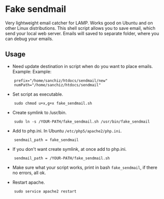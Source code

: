 Fake sendmail
================

Very lightweight email catcher for LAMP. Works good on Ubuntu and on other Linux distributions. This shell script allows you to save email, which send your local web server. Emails will saved to separate folder, where you can debug your emails.


Usage
------------

* Need update destination in script when do you want to place emails. Example:
Example:
```
    prefix="/home/sanchiz/htdocs/sendmail/new"
    numPath="/home/sanchiz/htdocs/sendmail"
```

*  Set script as executable.

```
    sudo chmod u+x,g+x fake_sendmail.sh
```

*  Create symlink to /usr/bin.
```
    sudo ln -s /YOUR-PATH/fake_sendmail.sh /usr/bin/fake_sendmail
```

* Add to php.ini. In Ubuntu `/etc/php5/apache2/php.ini`.
```
    sendmail_path = fake_sendmail
```

* If you don't want create symlink, at once add to php.ini.
```
    sendmail_path = /YOUR-PATH/fake_sendmail.sh
```

* Make sure what your script works, print in bash `fake_sendmail`, if there no errors, all ok.

* Restart apache.
```
    sudo service apache2 restart
```
